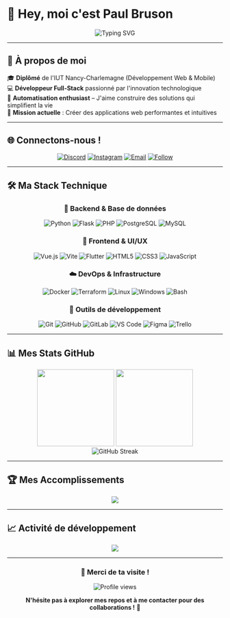 # 👋 Hey, moi c'est Paul Bruson

<div align="center">
  <img src="https://readme-typing-svg.herokuapp.com?font=Fira+Code&weight=500&size=22&pause=1000&color=4A9EFF&center=true&vCenter=true&width=435&lines=Développeur+Full-Stack;Passionné+d'automatisation;Toujours+en+apprentissage" alt="Typing SVG" />
</div>

---

## 🚀 À propos de moi

🎓 **Diplômé** de l'IUT Nancy-Charlemagne (Développement Web & Mobile)  
💻 **Développeur Full-Stack** passionné par l'innovation technologique  
🔧 **Automatisation enthusiast** – J'aime construire des solutions qui simplifient la vie  
🎯 **Mission actuelle** : Créer des applications web performantes et intuitives

---

## 🌐 Connectons-nous !

<div align="center">

[![Discord](https://img.shields.io/badge/Discord-7289DA?style=for-the-badge&logo=discord&logoColor=white)](https://discord.gg/vqm3yjmRmS)
[![Instagram](https://img.shields.io/badge/Instagram-E4405F?style=for-the-badge&logo=instagram&logoColor=white)](https://instagram.com/drwatson_2409)
[![Email](https://img.shields.io/badge/Email-D14836?style=for-the-badge&logo=gmail&logoColor=white)](mailto:dr.watson2409@gmail.com)
[![Follow](https://img.shields.io/github/followers/Dr-J-Watson?label=Suivre&style=for-the-badge)](https://github.com/Dr-J-Watson)

</div>

---

## 🛠️ Ma Stack Technique

<div align="center">

### 🔧 Backend & Base de données
![Python](https://img.shields.io/badge/Python-3776AB?style=for-the-badge&logo=python&logoColor=white)
![Flask](https://img.shields.io/badge/Flask-000000?style=for-the-badge&logo=flask&logoColor=white)
![PHP](https://img.shields.io/badge/PHP-777BB4?style=for-the-badge&logo=php&logoColor=white)
![PostgreSQL](https://img.shields.io/badge/PostgreSQL-336791?style=for-the-badge&logo=postgresql&logoColor=white)
![MySQL](https://img.shields.io/badge/MySQL-4479A1?style=for-the-badge&logo=mysql&logoColor=white)

### 🎨 Frontend & UI/UX
![Vue.js](https://img.shields.io/badge/Vue.js-35495E?style=for-the-badge&logo=vuedotjs&logoColor=4FC08D)
![Vite](https://img.shields.io/badge/Vite-646CFF?style=for-the-badge&logo=vite&logoColor=white)
![Flutter](https://img.shields.io/badge/Flutter-02569B?style=for-the-badge&logo=flutter&logoColor=white)
![HTML5](https://img.shields.io/badge/HTML5-E34F26?style=for-the-badge&logo=html5&logoColor=white)
![CSS3](https://img.shields.io/badge/CSS3-1572B6?style=for-the-badge&logo=css3&logoColor=white)
![JavaScript](https://img.shields.io/badge/JavaScript-F7DF1E?style=for-the-badge&logo=javascript&logoColor=black)

### ☁️ DevOps & Infrastructure
![Docker](https://img.shields.io/badge/Docker-2496ED?style=for-the-badge&logo=docker&logoColor=white)
![Terraform](https://img.shields.io/badge/Terraform-5C4EE5?style=for-the-badge&logo=terraform&logoColor=white)
![Linux](https://img.shields.io/badge/Linux-FCC624?style=for-the-badge&logo=linux&logoColor=black)
![Windows](https://img.shields.io/badge/Windows-0078D6?style=for-the-badge&logo=windows&logoColor=white)
![Bash](https://img.shields.io/badge/Bash-121011?style=for-the-badge&logo=gnubash&logoColor=white)

### 🧰 Outils de développement
![Git](https://img.shields.io/badge/Git-F05032?style=for-the-badge&logo=git&logoColor=white)
![GitHub](https://img.shields.io/badge/GitHub-181717?style=for-the-badge&logo=github&logoColor=white)
![GitLab](https://img.shields.io/badge/GitLab-FC6D26?style=for-the-badge&logo=gitlab&logoColor=white)
![VS Code](https://img.shields.io/badge/VS%20Code-007ACC?style=for-the-badge&logo=visualstudiocode&logoColor=white)
![Figma](https://img.shields.io/badge/Figma-F24E1E?style=for-the-badge&logo=figma&logoColor=white)
![Trello](https://img.shields.io/badge/Trello-026AA7?style=for-the-badge&logo=trello&logoColor=white)



</div>

---

## 📊 Mes Stats GitHub

<div align="center">
  <img height="180em" src="https://github-readme-stats.vercel.app/api?username=Dr-J-Watson&show_icons=true&theme=tokyonight&include_all_commits=true&count_private=true&hide_border=true"/>
  <img height="180em" src="https://github-readme-stats.vercel.app/api/top-langs/?username=Dr-J-Watson&layout=compact&langs_count=8&theme=tokyonight&hide_border=true"/>
</div>

<div align="center">
  <img src="https://github-readme-streak-stats.herokuapp.com/?user=Dr-J-Watson&theme=tokyonight&hide_border=true" alt="GitHub Streak"/>
</div>

---

## 🏆 Mes Accomplissements

<div align="center">
  <img src="https://github-profile-trophy.vercel.app/?username=Dr-J-Watson&theme=tokyonight&no-frame=true&row=1&column=6&margin-h=15&margin-w=5"/>
</div>

---

## 📈 Activité de développement

<div align="center">
  <img src="https://github-readme-activity-graph.vercel.app/graph?username=Dr-J-Watson&theme=tokyo-night&hide_border=true&area=true"/>
</div>

---

<div align="center">

### 🌟 Merci de ta visite !

<img src="https://komarev.com/ghpvc/?username=Dr-J-Watson&color=blueviolet&style=for-the-badge" alt="Profile views"/>

**N'hésite pas à explorer mes repos et à me contacter pour des collaborations !** 🚀

</div>
